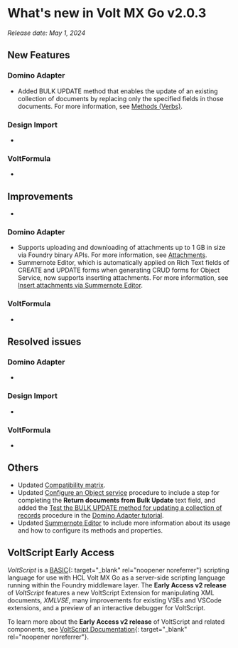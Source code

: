 # What's new in Volt MX Go v2.0.3
*Release date: May 1, 2024*

## New Features

### Domino Adapter

- Added BULK UPDATE method that enables the update of an existing collection of documents by replacing only the specified fields in those documents. For more information, see [Methods (Verbs)](../../topicguides/method.md).

### Design Import

- 

### VoltFormula

-  

## Improvements

- 

### Domino Adapter 

- Supports uploading and downloading of attachments up to 1 GB in size via Foundry binary APIs. For more information, see [Attachments](../../topicguides/method.md#attachments).
- Summernote Editor, which is automatically applied on Rich Text fields of CREATE and UPDATE forms when generating CRUD forms for Object Service, now supports inserting attachments. For more information, see [Insert attachments via Summernote Editor](../../howto/insertattachments.md). 

### VoltFormula

-

## Resolved issues

### Domino Adapter 

- 

### Design Import

- 

### VoltFormula

-

## Others

- Updated [Compatibility matrix](../compatibilitymatrix.md).
- Updated [Configure an Object service](../../tutorials/adaptertutorial.md#configure-an-object-service) procedure to include a step for completing the **Return documents from Bulk Update** text field, and added the [Test the BULK UPDATE method for updating a collection of records](../../tutorials/adaptertutorial.md#test-the-bulk-update-method-for-updating-a-collection-of-records) procedure in the [Domino Adapter tutorial](../../tutorials/adaptertutorial.md).
- Updated [Summernote Editor](../summernotewidget.md) to include more information about its usage and how to configure its methods and properties. 

## VoltScript Early Access

*VoltScript* is a [BASIC](https://en.wikipedia.org/wiki/BASIC){: target="_blank" rel="noopener noreferrer"} scripting language for use with HCL Volt MX Go as a server-side scripting language running within the Foundry middleware layer. The **Early Access v2 release** of *VoltScript* features a new VoltScript Extension for manipulating XML documents, *XMLVSE*, many improvements for existing VSEs and VSCode extensions, and a preview of an interactive debugger for VoltScript.

To learn more about the **Early Access v2 release** of VoltScript and related components, see [VoltScript Documentation](https://help.hcltechsw.com/docs/voltscript/early-access/index.html){: target="_blank" rel="noopener noreferrer"}.